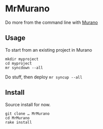# MrMurano

Do more from the command line with [Murano](https://exosite.com/platform/)

## Usage

To start from an existing project in Murano
```
mkdir myproject
cd myproject
mr syncdown --all
```

Do stuff, then deploy `mr syncup --all`

## Install

Source install for now.
```
git clone … MrMurano
cd MrMurano
rake install
```

